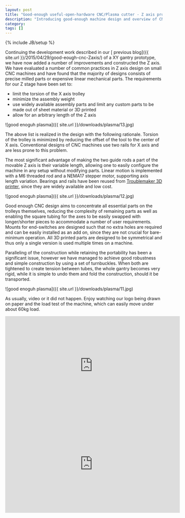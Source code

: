```yaml
---
layout: post
title: "Good-enough useful-open-hardware CNC/Plasma cutter - Z axis prototype"
description: "Introducing good-enough machine design and overview of CNC/plasma design in the works"
category: 
tags: []
---
```

{% include JB/setup %}

Continuing the development work described in our [ previous blog]({{ site.url }}/2015/04/29/good-eough-cnc-Zaxis/) of a XY gantry prototype, we have now added a number of improvements and constructed the Z axis. We have evaluated a number of common practices in Z axis design on small CNC machines and have found that the majority of designs consists of precise milled parts or expensive linear mechanical parts. The requirements for our Z stage have been set to:

* limit the torsion of the X axis trolley
* minimize the assembly weight
* use widely available assembly parts and limit any custom parts to be made out of sheet material or 3D printed
* allow for an arbitrary length of the Z axis

![good enoguh plasma]({{ site.url }}/downloads/plasma/13.jpg)

The above list is realized in the design with the following rationale. Torsion of the trolley is minimized by reducing the offset of the tool to the center of X axis. Conventional designs of CNC machines use two rails for X axis and are less prone to this problem. 

The most significant advantage of making the two guide rods a part of the movable Z axis is their variable length, allowing one to easily configure the machine in any setup without modifying parts. Linear motion is implemented with a M6 threaded rod and a NEMA17 stepper motor, supporting axis length variation. Bearings and rails have been reused from [Troublemaker 3D printer](http://www.thingiverse.com/thing:263814), since they are widely available and low cost.

![good enoguh plasma]({{ site.url }}/downloads/plasma/12.jpg)

Good enough CNC design aims to concentrate all essential parts on the trolleys themselves, reducing the complexity of remaining parts as well as enabling the square tubing for the axes to be easily swapped with longer/shorter pieces to accommodate a number of user requirements. Mounts for end-switches are designed such that no extra holes are required and can be easily installed as an add on, since they are not crucial for bare-minimum operation. All 3D printed parts are designed to be symmetrical and thus only a single version is used multiple times on a machine.

Paralleling of the construction while retaining the portability has been a significant issue, however we have managed to achieve good robustness and simple construction by using a set of 
turnbuckles. When both are tightened to create tension between tubes, the whole gantry becomes very rigid, while it is simple to undo them and fold the construction, should it be transported.

![good enoguh plasma]({{ site.url }}/downloads/plasma/11.jpg)

As usually, video or it did not happen. Enjoy watching our logo being drawn on paper and the load test of the machine, which can easily move under about 60kg load.

<iframe width="560" height="315" src="https://www.youtube.com/embed/4pPv4le0X7k" frameborder="0" allowfullscreen></iframe>

<iframe width="560" height="315" src="https://www.youtube.com/embed/ORQ5XDI6lFc" frameborder="0" allowfullscreen></iframe>
